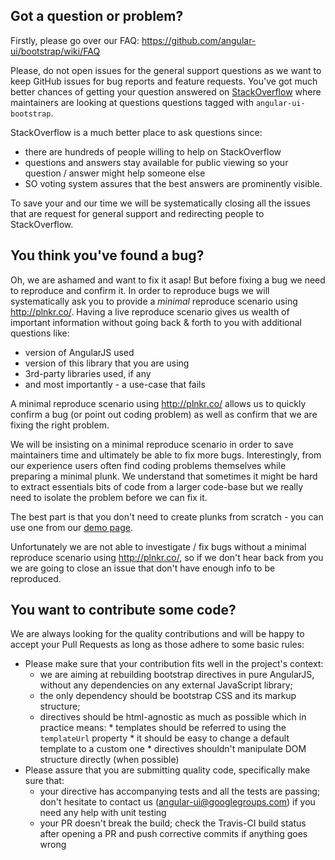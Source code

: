 ## Got a question or problem?

Firstly, please go over our FAQ: https://github.com/angular-ui/bootstrap/wiki/FAQ

Please, do not open issues for the general support questions as we want to keep GitHub issues for bug reports and feature requests. You've got much better chances of getting your question answered on [StackOverflow](http://stackoverflow.com/questions/tagged/angular-ui-bootstrap) where maintainers are looking at questions questions tagged with `angular-ui-bootstrap`.

StackOverflow is a much better place to ask questions since:
* there are hundreds of people willing to help on StackOverflow
* questions and answers stay available for public viewing so your question / answer might help someone else
* SO voting system assures that the best answers are prominently visible.

To save your and our time we will be systematically closing all the issues that are request for general support and redirecting people to StackOverflow. 

## You think you've found a bug?

Oh, we are ashamed and want to fix it asap! But before fixing a bug we need to reproduce and confirm it. In order to reproduce bugs we will systematically ask you to provide a _minimal_ reproduce scenario using http://plnkr.co/. Having a live reproduce scenario gives us wealth of important information without going back & forth to you with additional questions like:
* version of AngularJS used
* version of this library that you are using
* 3rd-party libraries used, if any
* and most importantly - a use-case that fails 

A minimal reproduce scenario using http://plnkr.co/ allows us to quickly confirm a bug (or point out coding problem) as well as confirm that we are fixing the right problem. 

We will be insisting on a minimal reproduce scenario in order to save maintainers time and ultimately be able to fix more bugs. Interestingly, from our experience users often find coding problems themselves while preparing a minimal plunk. We understand that sometimes it might be hard to extract essentials bits of code from a larger code-base but we really need to isolate the problem before we can fix it.

The best part is that you don't need to create plunks from scratch - you can use one from our [demo page](http://angular-ui.github.io/bootstrap/).

Unfortunately we are not able to investigate / fix bugs without a minimal reproduce scenario using http://plnkr.co/, so if we don't hear back from you we are going to close an issue that don't have enough info to be reproduced.


## You want to contribute some code?

We are always looking for the quality contributions and will be happy to accept your Pull Requests as long as those adhere to some basic rules:

* Please make sure that your contribution fits well in the project's context:
  * we are aiming at rebuilding bootstrap directives in pure AngularJS, without any dependencies on any external JavaScript library;
  * the only dependency should be bootstrap CSS and its markup structure;
  * directives should be html-agnostic as much as possible which in practice means:
        * templates should be referred to using the `templateUrl` property
        * it should be easy to change a default template to a custom one
        * directives shouldn't manipulate DOM structure directly (when possible)
* Please assure that you are submitting quality code, specifically make sure that:
  * your directive has accompanying tests and all the tests are passing; don't hesitate to contact us (angular-ui@googlegroups.com) if you need any help with unit testing
  * your PR doesn't break the build; check the Travis-CI build status after opening a PR and push corrective commits if anything goes wrong
